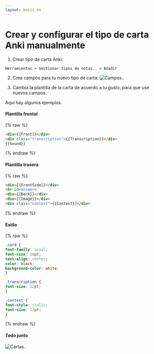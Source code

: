 ```yaml
---
layout: basic_es
---
```


# Crear y configurar el tipo de carta Anki manualmente

1. Crear tipo de carta Anki:
  ```
Herramientas > Gestionar tipos de notas.. > Añadir
  ```

2. Crea campos para tu nuevo tipo de carta:
  ![Campos..](/anki-leo/img/fields.png)

3. Cambia la plantilla de la carta de acuerdo a tu gusto, para que use nuevos campos.
  
  Aquí hay algunos ejemplos.
  
#### Plantilla frontal

  {% raw %}

  ```html
<div>{{Front}}</div>
<div class="transcription">{{Transcription}}</div>
{{Sound}}
  ```

  {% endraw %}

#### Plantilla trasera

  {% raw %}

  ```html
<div>{{FrontSide}}</div>
<hr id=answer>
<div>{{Back}}</div>
<div>{{Image}}</div>
<div class="context">{{Context}}</div>
  ```

  {% endraw %}

#### Estilo

  {% raw %}

  ```css
.card {
  font-family: arial;
  font-size: 16pt;
  text-align: center;
  color: black;
  background-color: white;
}

.transcription {
  font-size: 12pt;
}

.context {
  font-style: italic;
  font-size: 12pt;
}
  ```

  {% endraw %}

#### Todo junto

  ![Cartas..](/anki-leo/img/cards.png)  